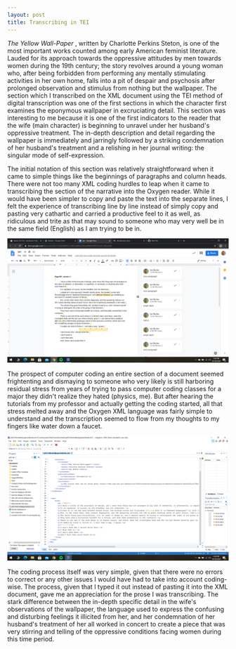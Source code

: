 ```yaml
---
layout: post
title: Transcribing in TEI
---
```


  _The Yellow Wall-Paper_ , written by Charlotte Perkins Steton, is one of the most important works counted among early American feminist literature. Lauded for its approach towards the oppressive attitudes by men towards women during the 19th century; the story revolves around a young woman who, after being forbidden from performing any mentally stimulating activities in her own home, falls into a pit of despair and psychosis after prolonged observation and stimulus from nothing but the wallpaper. The section which I transcribed on the XML document using the TEI method of digital transcription was one of the first sections in which the character first examines the eponymous wallpaper in excruciating detail. This section was interesting to me because it is one of the first indicators to the reader that the wife (main character) is beginning to unravel under her husband's oppressive treatment. The in-depth description and detail regarding the wallpaper is immediately and jarringly followed by a striking condemnation of her husband's treatment and a relishing in her journal writing: the singular mode of self-expression.

The initial notation of this section was relatively straightforward when it came to simple things like the beginnings of paragraphs and column heads. There were not too many XML coding hurdles to leap when it came to transcribing the section of the narrative into the Oxygen reader. While it would have been simpler to copy and paste the text into the separate lines, I felt the experience of transcribing line by line instead of simply copy and pasting very cathartic and carried a productive feel to it as well, as ridiculous and trite as that may sound to someone who may very well be in the same field (English) as I am trying to be in.

![Paper TEI Text](https://github.com/eee-in/eee-in.github.io/blob/master/Screenshot%20(29).png)

The prospect of computer coding an entire section of a document seemed frightenting and dismaying to someone who very likely is still harboring residual stress from years of trying to pass computer coding classes for a major they didn't realize they hated (physics, me). But after hearing the tutorials from my professor and actually getting the coding started, all that stress melted away and the Oxygen XML language was fairly simple to understand and the transcription seemed to flow from my thoughts to my fingers like water down a faucet.

![Oxygen XML Code](https://github.com/eee-in/eee-in.github.io/blob/master/Screenshot%20(28).png)

The coding process itself was very simple, given that there were no errors to correct or any other issues I would have had to take into account coding-wise. The process, given that I typed it out instead of pasting it into the XML document, gave me an appreciation for the prose I was transcribing. The stark difference between the in-depth specific detail in the wife's observations of the wallpaper, the language used to express the confusing and disturbing feelings it illicited from her, and her condemnation of her husband's treatment of her all worked in concert to create a piece that was very stirring and telling of the oppressive conditions facing women during this time period.
